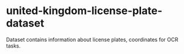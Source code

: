 # united-kingdom-license-plate-dataset
Dataset contains information about license plates, coordinates for OCR tasks.
